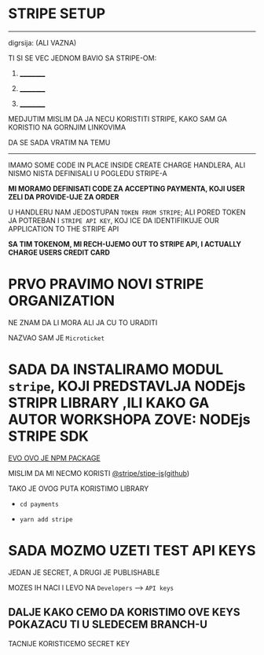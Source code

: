 # STRIPE SETUP

***

digrsija: (ALI VAZNA)

TI SI SE VEC JEDNOM BAVIO SA STRIPE-OM:

1) [________](https://github.com/Rade58/gatsby-shopify-theme-workspace/tree/5_SETTING_UP_STRIPE#setting-up-stripe-a-n-connecting-stripe-to-gatsby)

2) [________](https://github.com/Rade58/gatsby-shopify-theme-workspace/tree/5_1_STRIPE_MULTIPLE_PRODUCTS_MULTIPLE_PRICES#dakle-u-proslom-branchu-sam-podesio-stripe-i-uspesno-implementirao-checkout-a-sada-cu-sagledati-jos-nekoliko-stvari-koje-su-easy-sa-stripe-om)

3) [________](https://github.com/Rade58/gatsby-shopify-theme-workspace/tree/5_2_FETCHING_STRIPE_DATA#fetching-stripe-data)

MEDJUTIM MISLIM DA JA NECU KORISTITI STRIPE, KAKO SAM GA KORISTIO NA GORNJIM LINKOVIMA

DA SE SADA VRATIM NA TEMU

***

IMAMO SOME CODE IN PLACE INSIDE CREATE CHARGE HANDLERA, ALI NISMO NISTA DEFINISALI U POGLEDU STRIPE-A

**MI MORAMO DEFINISATI CODE ZA ACCEPTING PAYMENTA, KOJI USER ZELI DA PROVIDE-UJE ZA ORDER**

U HANDLERU NAM JEDOSTUPAN `TOKEN FROM STRIPE`; ALI PORED TOKEN JA POTREBAN I `STRIPE API KEY`, KOJ ICE DA IDENTIFIIKUJE OUR APPLICATION TO THE STRIPE API

**SA TIM TOKENOM, MI RECH-UJEMO OUT TO STRIPE API, I ACTUALLY CHARGE USERS CREDIT CARD**

# PRVO PRAVIMO NOVI STRIPE ORGANIZATION

NE ZNAM DA LI MORA ALI JA CU TO URADITI

NAZVAO SAM JE `Microticket`

# SADA DA INSTALIRAMO MODUL `stripe`, KOJI PREDSTAVLJA NODEjs STRIPR LIBRARY ,ILI KAKO GA AUTOR WORKSHOPA ZOVE: NODEjs STRIPE SDK

[EVO OVO JE NPM PACKAGE](https://www.npmjs.com/package/stripe)

MISLIM DA MI NECMO KORISTI [@stripe/stipe-js](https://www.npmjs.com/package/@stripe/stripe-js)([github](https://github.com/stripe/stripe-js))

TAKO JE OVOG PUTA KORISTIMO LIBRARY

- `cd payments`

- `yarn add stripe`

# SADA MOZMO UZETI TEST API KEYS

JEDAN JE SECRET, A DRUGI JE PUBLISHABLE

MOZES IH NACI I LEVO NA `Developers` --> `API keys`

## DALJE KAKO CEMO DA KORISTIMO OVE KEYS POKAZACU TI U SLEDECEM BRANCH-U

TACNIJE KORISTICEMO SECRET KEY
